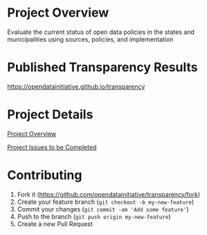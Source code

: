 # Project Overview
Evaluate the current status of open data policies in the states and municipalities using sources, policies, and implementation

# Published Transparency Results
https://opendatainitiative.github.io/transparency

# Project Details
[Project Overview](https://github.com/opendatainitiative/transparency/wiki)

[Project Issues to be Completed](https://github.com/opendatainitiative/transparency/issues)

# Contributing
1. Fork it (https://github.com/opendatainitiative/transparency/fork)
2. Create your feature branch (`git checkout -b my-new-feature`)
3. Commit your changes (`git commit -am 'Add some feature'`)
4. Push to the branch (`git push origin my-new-feature`)
5. Create a new Pull Request
